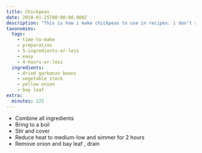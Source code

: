 ```yaml
---
title: Chickpeas
date: 2010-01-25T00:00:00.000Z
description: "This is how i make chickpeas to use in recipes. i don't soak the chickpeas, because if you soak them before cooking, they won't absorb the flavors from the stock while they are cooking. one pound of dried chickpeas makes 6 cups of cooked chickpeas. i freeze them in 2 cup amounts to have on hand for recipes.\r\nthese beans are cooked to the \"al dente\" point - i don't cook them until they are completely soft because i am almost always using them in a recipe where they will be cooked further, and i don't want them to be overcooked in the finished dish they will end up in. if you'd like them to be softer, just keep cooking and check every 15 minutes, until they are done to your liking.\r\nalways sort dried beans before cooking them - they often have small stones mixed in with them."
taxonomies:
  tags:
    - time-to-make
    - preparation
    - 5-ingredients-or-less
    - easy
    - 4-hours-or-less
  ingredients:
    - dried garbanzo beans
    - vegetable stock
    - yellow onion
    - bay leaf
extra:
  minutes: 125
---
```

 - Combine all ingredients
 - Bring to a boil
 - Stir and cover
 - Reduce heat to medium-low and simmer for 2 hours
 - Remove onion and bay leaf , drain
